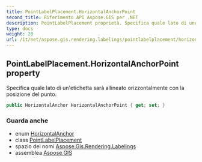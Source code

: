 ```yaml
---
title: PointLabelPlacement.HorizontalAnchorPoint
second_title: Riferimento API Aspose.GIS per .NET
description: PointLabelPlacement proprietà. Specifica quale lato di unetichetta sarà allineato orizzontalmente con la posizione del punto.
type: docs
weight: 20
url: /it/net/aspose.gis.rendering.labelings/pointlabelplacement/horizontalanchorpoint/
---
```

## PointLabelPlacement.HorizontalAnchorPoint property

Specifica quale lato di un'etichetta sarà allineato orizzontalmente con la posizione del punto.

```csharp
public HorizontalAnchor HorizontalAnchorPoint { get; set; }
```

### Guarda anche

* enum [HorizontalAnchor](../../../aspose.gis.rendering.symbolizers/horizontalanchor/)
* class [PointLabelPlacement](../)
* spazio dei nomi [Aspose.Gis.Rendering.Labelings](../../pointlabelplacement/)
* assemblea [Aspose.GIS](../../../)


